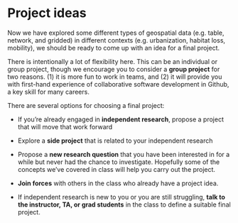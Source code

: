 # Project ideas

Now we have explored some different types of geospatial data (e.g. table, network, and gridded) in different contexts (e.g. urbanization, habitat loss, mobility), we should be ready to come up with an idea for a final project.

There is intentionally a lot of flexibility here. This can be an individual or group project, though we encourage you to consider a **group project** for two reasons. (1) it is more fun to work in teams, and (2) it will provide you with first-hand experience of collaborative software development in Github, a key skill for many careers. 

There are several options for choosing a final project:

* If you’re already engaged in **independent research**, propose a project that will move that work forward

* Explore a **side project** that is related to your independent research

* Propose a **new research question** that you have been interested in for a while but never had the chance to investigate. Hopefully some of the concepts we’ve covered in class will help you carry out the project.

* **Join forces** with others in the class who already have a project idea.

* If independent research is new to you or you are still struggling, **talk to the instructor, TA, or grad students** in the class to define a suitable final project.

